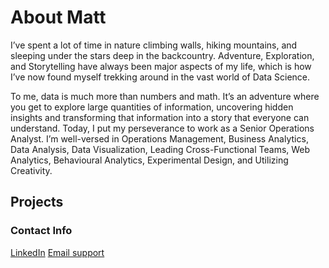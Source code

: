 # About Matt

I’ve spent a lot of time in nature climbing walls, hiking mountains, and sleeping under the stars deep in the backcountry. Adventure, Exploration, and Storytelling have always been major aspects of my life, which is how I’ve now found myself trekking around in the vast world of Data Science. 

To me, data is much more than numbers and math. It’s an adventure where you get to explore large quantities of information, uncovering hidden insights and transforming that information into a story that everyone can understand. Today, I put my perseverance to work as a Senior Operations Analyst. I’m well-versed in Operations Management, Business Analytics, Data Analysis, Data Visualization, Leading Cross-Functional Teams, Web Analytics, Behavioural Analytics, Experimental Design, and Utilizing Creativity. 


## Projects



### Contact Info

[LinkedIn](https://help.github.com/categories/github-pages-basics/)
[Email support](matt.federighi@gmail.com)

